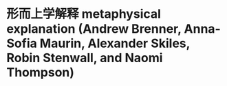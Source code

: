 # 形而上学解释 metaphysical explanation (Andrew Brenner, Anna-Sofia Maurin, Alexander Skiles, Robin Stenwall, and Naomi Thompson)

